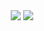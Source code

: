 <div align="center">
  <img src="https://github-readme-stats.vercel.app/api/top-langs/?username=aym8n&hide_title=true&theme=github_dark&hide_border=true">
  <img src="https://github-readme-stats.vercel.app/api?username=aym8n&hide_title=true&hide_rank=true&show_icons=true&include_all_commits=true&count_private=true&theme=github_dark&hide_border=true" />
</div>
